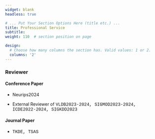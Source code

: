 ```yaml
---
widget: blank
headless: true

# ... Put Your Section Options Here (title etc.) ...
title: Professional Service
subtitle:
weight: 110  # section position on page

design:
  # Choose how many columns the section has. Valid values: 1 or 2.
  columns: '2'
---
```


### Reviewer

#### Conference Paper

* Neurips2024

* External Reviewer of <span style="font-family: 'Courier', monospace;"> VLDB2023-2024, SIGMOD2023-2024, ICDE2022-2024, SIGKDD2023 </span>

#### Journal Paper
* <span style="font-family: 'Courier', monospace;"> TKDE, TSAS </span>
